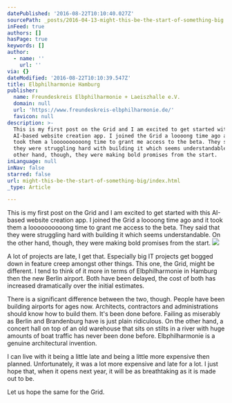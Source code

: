 ```yaml
---
datePublished: '2016-08-22T10:10:40.027Z'
sourcePath: _posts/2016-04-13-might-this-be-the-start-of-something-big.md
inFeed: true
authors: []
hasPage: true
keywords: []
author:
  - name: ''
    url: ''
via: {}
dateModified: '2016-08-22T10:10:39.547Z'
title: Elbphilharmonie Hamburg
publisher:
  name: Freundeskreis Elbphilharmonie + Laeiszhalle e.V.
  domain: null
  url: 'https://www.freundeskreis-elbphilharmonie.de/'
  favicon: null
description: >-
  This is my first post on the Grid and I am excited to get started with this
  AI-based website creation app. I joined the Grid a loooong time ago and it
  took them a loooooooooong time to grant me access to the beta. They said that
  they were struggling hard with building it which seems understandable. On the
  other hand, though, they were making bold promises from the start.
inLanguage: null
inNav: false
starred: false
url: might-this-be-the-start-of-something-big/index.html
_type: Article

---
```

This is my first post on the Grid and I am excited to get started with this AI-based website creation app. I joined the Grid a loooong time ago and it took them a loooooooooong time to grant me access to the beta. They said that they were struggling hard with building it which seems understandable. On the other hand, though, they were making bold promises from the start.
![](https://the-grid-user-content.s3-us-west-2.amazonaws.com/4f9dd54c-7757-4766-b44f-65185d638fc7.jpg)

A lot of projects are late, I get that. Especially big IT projects get bogged down in feature creep amongst other things. This one, the Grid, might be different. I tend to think of it more in terms of Elbphilharmonie in Hamburg then the new Berlin airport. Both have been delayed, the cost of both has increased dramatically over the initial estimates.

There is a significant difference between the two, though. People have been building airports for ages now. Architects, contractors and administrations should know how to build them. It's been done before. Failing as miserably as Berlin and Brandenburg have is just plain ridiculous. On the other hand, a concert hall on top of an old warehouse that sits on stilts in a river with huge amounts of boat traffic has never been done before. Elbphilharmonie is a genuine architectural invention.

I can live with it being a little late and being a little more expensive then planned. Unfortunately, it was a lot more expensive and late for a lot. I just hope that, when it opens next year, it will be as breathtaking as it is made out to be.

Let us hope the same for the Grid.